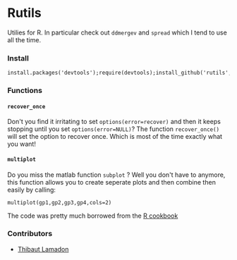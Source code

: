 Rutils
======

Utilies for R. In particular check out `ddmergev` and `spread` which I tend to use all the time.

### Install

    install.packages('devtools');require(devtools);install_github('rutils',user='tlamadon')

### Functions

#### `recover_once`

Don't you find it irritating to set `options(error=recover)` and then it keeps stopping until you set `options(error=NULL)`? The function `recover_once()` will set the option to recover once. Which is most of the time exactly what you want!

#### `multiplot`

Do you miss the matlab function `subplot` ? Well you don't have to anymore, this function allows you to create seperate plots and then combine then easily by calling:

    multiplot(gp1,gp2,gp3,gp4,cols=2)

The code was pretty much borrowed from the [R cookbook](http://www.cookbook-r.com/Graphs/Multiple_graphs_on_one_page_(ggplot2)/)

### Contributors

 - [Thibaut Lamadon](https://github.com/tlamadon)
